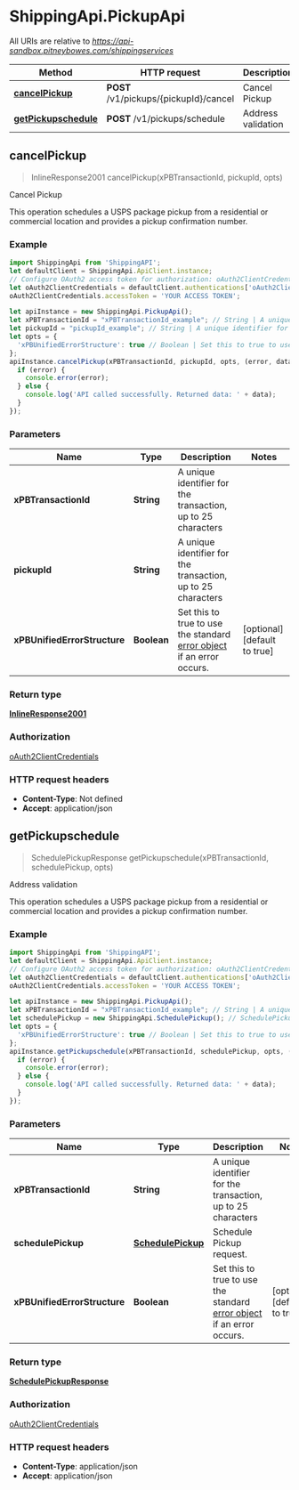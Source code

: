 # ShippingApi.PickupApi

All URIs are relative to *https://api-sandbox.pitneybowes.com/shippingservices*

Method | HTTP request | Description
------------- | ------------- | -------------
[**cancelPickup**](PickupApi.md#cancelPickup) | **POST** /v1/pickups/{pickupId}/cancel | Cancel Pickup
[**getPickupschedule**](PickupApi.md#getPickupschedule) | **POST** /v1/pickups/schedule | Address validation



## cancelPickup

> InlineResponse2001 cancelPickup(xPBTransactionId, pickupId, opts)

Cancel Pickup

This operation schedules a USPS package pickup from a residential or commercial location and provides a pickup confirmation number.

### Example

```javascript
import ShippingApi from 'ShippingAPI';
let defaultClient = ShippingApi.ApiClient.instance;
// Configure OAuth2 access token for authorization: oAuth2ClientCredentials
let oAuth2ClientCredentials = defaultClient.authentications['oAuth2ClientCredentials'];
oAuth2ClientCredentials.accessToken = 'YOUR ACCESS TOKEN';

let apiInstance = new ShippingApi.PickupApi();
let xPBTransactionId = "xPBTransactionId_example"; // String | A unique identifier for the transaction, up to 25 characters
let pickupId = "pickupId_example"; // String | A unique identifier for the transaction, up to 25 characters
let opts = {
  'xPBUnifiedErrorStructure': true // Boolean | Set this to true to use the standard [error object](https://shipping.pitneybowes.com/reference/error-object.html#standard-error-object) if an error occurs.
};
apiInstance.cancelPickup(xPBTransactionId, pickupId, opts, (error, data, response) => {
  if (error) {
    console.error(error);
  } else {
    console.log('API called successfully. Returned data: ' + data);
  }
});
```

### Parameters


Name | Type | Description  | Notes
------------- | ------------- | ------------- | -------------
 **xPBTransactionId** | **String**| A unique identifier for the transaction, up to 25 characters | 
 **pickupId** | **String**| A unique identifier for the transaction, up to 25 characters | 
 **xPBUnifiedErrorStructure** | **Boolean**| Set this to true to use the standard [error object](https://shipping.pitneybowes.com/reference/error-object.html#standard-error-object) if an error occurs. | [optional] [default to true]

### Return type

[**InlineResponse2001**](InlineResponse2001.md)

### Authorization

[oAuth2ClientCredentials](../README.md#oAuth2ClientCredentials)

### HTTP request headers

- **Content-Type**: Not defined
- **Accept**: application/json


## getPickupschedule

> SchedulePickupResponse getPickupschedule(xPBTransactionId, schedulePickup, opts)

Address validation

This operation schedules a USPS package pickup from a residential or commercial location and provides a pickup confirmation number.

### Example

```javascript
import ShippingApi from 'ShippingAPI';
let defaultClient = ShippingApi.ApiClient.instance;
// Configure OAuth2 access token for authorization: oAuth2ClientCredentials
let oAuth2ClientCredentials = defaultClient.authentications['oAuth2ClientCredentials'];
oAuth2ClientCredentials.accessToken = 'YOUR ACCESS TOKEN';

let apiInstance = new ShippingApi.PickupApi();
let xPBTransactionId = "xPBTransactionId_example"; // String | A unique identifier for the transaction, up to 25 characters
let schedulePickup = new ShippingApi.SchedulePickup(); // SchedulePickup | Schedule Pickup request.
let opts = {
  'xPBUnifiedErrorStructure': true // Boolean | Set this to true to use the standard [error object](https://shipping.pitneybowes.com/reference/error-object.html#standard-error-object) if an error occurs.
};
apiInstance.getPickupschedule(xPBTransactionId, schedulePickup, opts, (error, data, response) => {
  if (error) {
    console.error(error);
  } else {
    console.log('API called successfully. Returned data: ' + data);
  }
});
```

### Parameters


Name | Type | Description  | Notes
------------- | ------------- | ------------- | -------------
 **xPBTransactionId** | **String**| A unique identifier for the transaction, up to 25 characters | 
 **schedulePickup** | [**SchedulePickup**](SchedulePickup.md)| Schedule Pickup request. | 
 **xPBUnifiedErrorStructure** | **Boolean**| Set this to true to use the standard [error object](https://shipping.pitneybowes.com/reference/error-object.html#standard-error-object) if an error occurs. | [optional] [default to true]

### Return type

[**SchedulePickupResponse**](SchedulePickupResponse.md)

### Authorization

[oAuth2ClientCredentials](../README.md#oAuth2ClientCredentials)

### HTTP request headers

- **Content-Type**: application/json
- **Accept**: application/json

